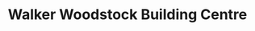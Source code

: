 ---
title: "Walker Woodstock Building Centre"
url: /edinburgh/walker-woodstock-building-centre/
shop: hardware
---